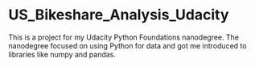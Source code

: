 # US_Bikeshare_Analysis_Udacity
This is a project for my Udacity Python Foundations nanodegree. The nanodegree focused on using Python for data and got me introduced to libraries like numpy and pandas.
